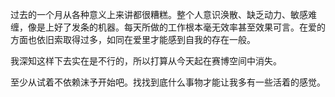 过去的一个月从各种意义上来讲都很糟糕。整个人意识涣散、缺乏动力、敏感难缠，像是上好了发条的机器。每天所做的工作根本毫无效率甚至效果可言。在爱的方面也依旧索取得过多，如同在爱里才能感到自我的存在一般。

我深知这样下去实在是不行的，所以打算从今天起在赛博空间中消失。

至少从试着不依赖沫予开始吧。找找到底什么事物才能让我多有一些活着的感觉。

